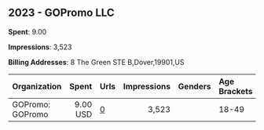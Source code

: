 ## 2023 - GOPromo LLC 
**Spent**: 9.00

**Impressions**: 3,523

**Billing Addresses**: 8 The Green STE B,Dover,19901,US

|Organization|Spent|Urls|Impressions|Genders|Age Brackets|Country Codes|
|:---|---:|:---|---:|:---|:---|:---|
|GOPromo: GOPromo|9.00 USD|[0](https://www.snap.com/political-ads/asset/646a6ede2d8433f01fb1585e145b1fb6530e9566a06649bc9d4fe16a154cd871?mediaType=png)|3,523||18-49|united states|
